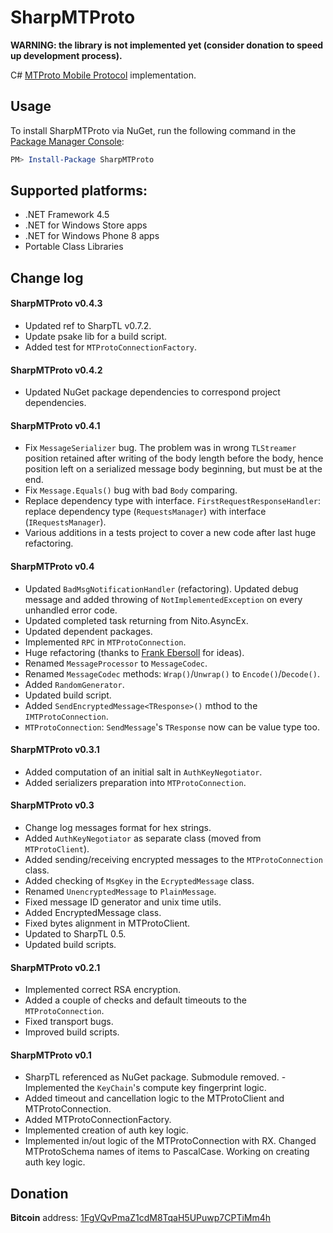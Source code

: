 # SharpMTProto

**WARNING: the library is not implemented yet (consider donation to speed up development process).**

C# [MTProto Mobile Protocol](http://core.telegram.org/mtproto) implementation.

## Usage

To install SharpMTProto via NuGet, run the following command in the [Package Manager Console](http://docs.nuget.org/docs/start-here/using-the-package-manager-console):

```powershell
PM> Install-Package SharpMTProto
```

## Supported platforms:

- .NET Framework 4.5
- .NET for Windows Store apps
- .NET for Windows Phone 8 apps
- Portable Class Libraries

## Change log

#### SharpMTProto v0.4.3

- Updated ref to SharpTL v0.7.2.
- Update psake lib for a build script.
- Added test for `MTProtoConnectionFactory`.

#### SharpMTProto v0.4.2

- Updated NuGet package dependencies to correspond project dependencies.

#### SharpMTProto v0.4.1

- Fix `MessageSerializer` bug. The problem was in wrong `TLStreamer` position retained after writing of the body length before the body, hence position left on a serialized message body beginning, but must be at the end.
- Fix `Message.Equals()` bug with bad `Body` comparing.
- Replace dependency type with interface. `FirstRequestResponseHandler`: replace dependency type (`RequestsManager`) with interface (`IRequestsManager`).
- Various additions in a tests project to cover a new code after last huge refactoring.

#### SharpMTProto v0.4

- Updated `BadMsgNotificationHandler` (refactoring). Updated debug message and added throwing of `NotImplementedException` on every unhandled error code.
- Updated completed task returning from Nito.AsyncEx.
- Updated dependent packages.
- Implemented `RPC` in `MTProtoConnection`.
- Huge refactoring (thanks to [Frank Ebersoll](https://github.com/frankebersoll) for ideas).
- Renamed `MessageProcessor` to `MessageCodec`.
- Renamed `MessageCodec` methods: `Wrap()`/`Unwrap()` to `Encode()`/`Decode()`.
- Added `RandomGenerator`.
- Updated build script.
- Added `SendEncryptedMessage<TResponse>()` mthod to the `IMTProtoConnection`.
- `MTProtoConnection`: `SendMessage`'s `TResponse` now can be value type too.

#### SharpMTProto v0.3.1

- Added computation of an initial salt in `AuthKeyNegotiator`.
- Added serializers preparation into `MTProtoConnection`.

#### SharpMTProto v0.3

- Change log messages format for hex strings.
- Added `AuthKeyNegotiator` as separate class (moved from `MTProtoClient`).
- Added sending/receiving encrypted messages to the `MTProtoConnection` class.
- Added checking of `MsgKey` in the `EcryptedMessage` class.
- Renamed `UnencryptedMessage` to `PlainMessage`.
- Fixed message ID generator and unix time utils.
- Added EncryptedMessage class.
- Fixed bytes alignment in MTProtoClient.
- Updated to SharpTL 0.5.
- Updated build scripts.

#### SharpMTProto v0.2.1

- Implemented correct RSA encryption.
- Added a couple of checks and default timeouts to the `MTProtoConnection`.
- Fixed transport bugs.
- Improved build scripts.

#### SharpMTProto v0.1

- SharpTL referenced as NuGet package. Submodule removed.
-Implemented the `KeyChain`'s compute key fingerprint logic.
- Added timeout and cancellation logic to the MTProtoClient and MTProtoConnection.
- Added MTProtoConnectionFactory.
- Implemented creation of auth key logic.
- Implemented in/out logic of the MTProtoConnection with RX. Changed MTProtoSchema names of items to PascalCase.
Working on creating auth key logic.

## Donation ###

**Bitcoin** address: [1FgVQvPmaZ1cdM8TqaH5UPuwp7CPTiMm4h](bitcoin:1FgVQvPmaZ1cdM8TqaH5UPuwp7CPTiMm4h?label=SharpMTProto&message=123)
